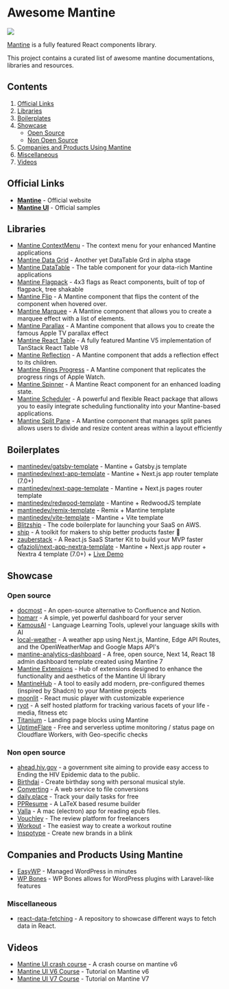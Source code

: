 # Awesome Mantine

[![](https://cdn.rawgit.com/sindresorhus/awesome/master/media/badge.svg)](http://awesome.es)

[Mantine](https://mantine.dev) is a fully featured React components library.

This project contains a curated list of awesome mantine documentations, libraries and resources.

## Contents

1. [Official Links](#official-links)
2. [Libraries](#libraries)
3. [Boilerplates](#boilerplates)
4. [Showcase](#showcase)
   - [Open Source](#open-source)
   - [Non Open Source](#non-open-source)
6. [Companies and Products Using Mantine](#companies-and-products-using-mantine)
7. [Miscellaneous](#miscellaneous)
8. [Videos](#videos)

## Official Links

- **[Mantine](https://mantine.dev)** - Official website
- **[Mantine UI](https://ui.mantine.dev/)** - Official samples

## Libraries

-  [Mantine ContextMenu](https://icflorescu.github.io/mantine-contextmenu/) - The context menu for your enhanced Mantine applications
-  [Mantine Data Grid](https://kuechlin.github.io/mantine-data-grid/) - Another yet DataTable Grd in alpha stage
-  [Mantine DataTable](https://icflorescu.github.io/mantine-datatable/) - The table component for your data-rich Mantine applications
-  [Mantine Flagpack](https://mantinedev.github.io/mantine-flagpack/) - 4x3 flags as React components, built of top of flagpack, tree shakable
-  [Mantine Flip](https://gfazioli.github.io/mantine-flip/) - A Mantine component that flips the content of the component when hovered over.
-  [Mantine Marquee](https://gfazioli.github.io/mantine-marquee) - A Mantine component that allows you to create a marquee effect with a list of elements.
-  [Mantine Parallax](https://gfazioli.github.io/mantine-parallax/) - A Mantine component that allows you to create the famous Apple TV parallax effect
-  [Mantine React Table](https://www.mantine-react-table.com/) - A fully featured Mantine V5 implementation of TanStack React Table V8
-  [Mantine Reflection](https://gfazioli.github.io/mantine-reflection/) - A Mantine component that adds a reflection effect to its children.
-  [Mantine Rings Progress](https://gfazioli.github.io/mantine-rings-progress/) - A Mantine component that replicates the progress rings of Apple Watch.
-  [Mantine Spinner](https://gfazioli.github.io/mantine-spinner/) - A Mantine React component for an enhanced loading state.
-  [Mantine Scheduler](https://github.com/jadamita/mantine-scheduler) - A powerful and flexible React package that allows you to easily integrate scheduling functionality into your Mantine-based applications.
-  [Mantine Split Pane](https://gfazioli.github.io/mantine-split-pane/) - A Mantine component that manages split panes allows users to divide and resize content areas within a layout efficiently
  
## Boilerplates

- [mantinedev/gatsby-template](https://github.com/mantinedev/gatsby-template) -  Mantine + Gatsby.js template
- [mantinedev/next-app-template](https://github.com/mantinedev/next-app-template) - Mantine + Next.js app router template (7.0+)
- [mantinedev/next-page-template](https://github.com/mantinedev/next-pages-template) - Mantine + Next.js pages router template
- [mantinedev/redwood-template](https://github.com/mantinedev/redwood-template) - Mantine + RedwoodJS template
- [mantinedev/remix-template](https://github.com/mantinedev/remix-template) - Remix + Mantine template
- [mantinedev/vite-template](https://github.com/mantinedev/vite-template) - Mantine + Vite template
- [Blitzship](https://blitz-ship.com/) - The code boilerplate for launching your SaaS on AWS.
- [ship](https://github.com/paralect/ship) - A toolkit for makers to ship better products faster 🚀
- [zauberstack](https://zauberstack.com/) - A React.js SaaS Starter Kit to build your MVP faster
- [gfazioli/next-app-nextra-template](https://github.com/gfazioli/next-app-nextra-template) - Mantine + Next.js app router + Nextra 4 template (7.0+) + [Live Demo](https://next-app-nextra-template.vercel.app/)

## Showcase

### Open source

-  [docmost](https://docmost.com/) - An open-source alternative to Confluence and Notion.
-  [homarr](https://github.com/ajnart/homarr) - A simple, yet powerful dashboard for your server
-  [KamousAI](https://github.com/Ali-Hussein-dev/KamousAI) - Language Learning Tools, uplevel your language skills with AI
-  [local-weather](https://localwx.vercel.app/) - A weather app using Next.js, Mantine, Edge API Routes, and the OpenWeatherMap and Google Maps API's
-  [mantine-analytics-dashboard](https://github.com/design-sparx/mantine-analytics-dashboard) - A free, open source, Next 14, React 18 admin dashboard template created using Mantine 7
-  [Mantine Extensions](https://mantine-extensions.vercel.app/) - Hub of extensions designed to enhance the functionality and aesthetics of the Mantine UI library
-  [MantineHub](https://mantinehub.com/) - A tool to easily add modern, pre-configured themes (inspired by Shadcn) to your Mantine projects
-  [moonlit](https://github.com/bgwastu/moonlit) - React music player with customizable experience
-  [ryot](https://github.com/ignisda/ryot) - A self hosted platform for tracking various facets of your life - media, fitness etc
-  [Titanium](https://www.titanium.dev/) - Landing page blocks using Mantine
-  [UptimeFlare](https://github.com/lyc8503/UptimeFlare) - Free and serverless uptime monitoring / status page on Cloudflare Workers, with Geo-specific checks


### Non open source

- [ahead.hiv.gov](https://ahead.hiv.gov/) - a government site aiming to provide easy access to Ending the HIV Epidemic data to the public.
- [Birthdai](https://birthdai.app) - Create birthday song with personal musical style.
- [Converting](https://converting.to/) - A web service to file conversions
- [daily.place](https://daily.place/) - Track your daily tasks for free
- [PPResume](http://ppresume.com/) - A LaTeX based resume builder
- [Valla](https://www.valla.app/) - A mac (electron) app for reading epub files.
- [Vouchley](https://www.vouchley.com/) - The review platform for freelancers
- [Workout](https://workout.lol/) - The easiest way to create a workout routine
- [Inspotype](https://inspotype.com?ref=awesome-mantine) - Create new brands in a blink

## Companies and Products Using Mantine

- [EasyWP](https://easywp.com) - Managed WordPress in minutes
- [WP Bones](https://wpbones.com) - WP Bones allows for WordPress plugins with Laravel-like features

### Miscellaneous

- [react-data-fetching](https://github.com/KevinVandy/react-data-fetching) - A repository to showcase different ways to fetch data in React.

## Videos

- [Mantine UI crash course](https://www.youtube.com/watch?v=U9MaICpcNRI) - A crash course on mantine v6
- [Mantine UI V6 Course](https://www.youtube.com/playlist?list=PLxt4i7QVE68-iimjALLoOIMzY7Tg0lEaY) - Tutorial on Mantine v6
- [Mantine UI V7 Course](https://www.youtube.com/watch?v=EMoKmShoM_U&list=PLxt4i7QVE688fQGmZzWt_cpKbi5phODkE) - Tutorial on Mantine V7
